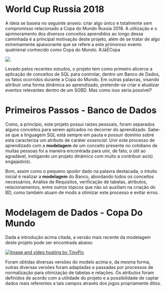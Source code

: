 # World Cup Russia 2018
A ideia se baseia no seguinte anseio: criar algo único e totalmente sem compromisso relacionado a Copa do Mundo Russia 2018. A utilização
e o aprimoramento dos diversos conceitos aprendidos ao longo dessa caminhada é a principal motivação deste projeto, além de se tratar de algo extremamente apaixonante que se refere a este primoroso evento quatrienal conhecido como Copa do Mundo. 
#JáÉCopa

<img src="https://www.bodog.net/wp-content/uploads/2018/01/statistics_copa_do_mundo-1.jpg"/>

Levado pelos recentes estudos, o projeto tem como primeiro alicerce a aplicação de conceitos de SQL para controlar, dentro um Banco de Dados, os fatos ocorridos durante a Copa do Mundo. Em outras palavras, visando aitribuir uma forma dinâmica ao aprendizado, pretende-se criar e atualizar eventos relevantes dentro de um SGBD. Mas como isso seria possível?


# Primeiros Passos - Banco de Dados
Como, a princípio, este projeto possui raízes pessoais, foram separados alguns conceitos para serem aplicados no decorrer do aprendizado. Sabe-se que a linguagem SQL está sempre em pauta e possuir domínio sobre esta caracteriza um atributo de caráter <i>essencial</i>. Unir este processo de aprendizado com a <b>modelagem</b> de um conceito presente no cotidiano de muitas pessoas foi a maneira encontrada para unir, de fato, o útil ao agradável, instigando um projeto dinâmico com muito a contribuir ao(s) engajado(s).

Bom, assim como o pequeno <i>spoiler</i> dado na palavra destacada, o intuito inicial é realizar a <b>modelagem</b> do Banco, abordando todos os conceitos necessários, Análise de Requisitos, verificação de tabelas, atributos, relacionamentos, entre outros tópicos que não só auxiliam na criação do BD, como também atuam de modo a otimizar este processo e evitar erros.

# Modelagem de Dados - Copa Do Mundo

Dada a introdução acima citada, a versão mais recente da modelagem deste projeto pode ser encontrada abaixo:

<a href="http://pt-br.tinypic.com?ref=a5i1xd" target="_blank"><img src="http://i67.tinypic.com/a5i1xd.jpg" border="0" alt="Image and video hosting by TinyPic"></a>

Foram obtidas diversas versões do modelo acima e, da mesma forma, outras diversas versões foram adaptadas e passadas por processos de normalização para otimização de tabelas e relações. Os atributos foram definidos de acordo com a utilidade do projeto e a possibilidade de captar dados reais referentes a tais campos através dos jogos propriamente ditos.
